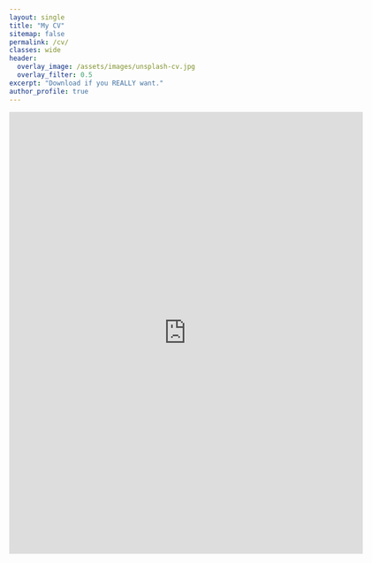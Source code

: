 ```yaml
---
layout: single
title: "My CV"
sitemap: false
permalink: /cv/
classes: wide
header:
  overlay_image: /assets/images/unsplash-cv.jpg
  overlay_filter: 0.5
excerpt: "Download if you REALLY want."
author_profile: true
---
```


<embed src="https://pikaroot.github.io/assets/download/cv.pdf" width="640" height="800" type="application/pdf" />
